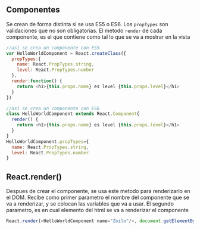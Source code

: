 ## Componentes
Se crean de forma distinta si se usa ES5 o ES6. Los `propTypes` son validaciones que no son obligatorias. El metodo `render` de cada componente, es el que contiene como tal lo que se va a mostrar en la vista
```js
//asi se crea un componente con ES5
var HelloWorldComponent = React.createClass({
  propTypes:{
    name: React.PropTypes.string,
    level: React.PropTypes.number
  },
  render:function() {
    return <h1>{this.props.name} es level {this.props.level}</h1>
  }
})
```

```js
//asi se crea un componente con ES6
class HelloWorldComponent extends React.Component{
  render() {
    return <h1>{this.props.name} es level {this.props.level}</h1>
  }
}
HelloWorldComponent.propTypes={
  name: React.PropTypes.string,
  level: React.PropTypes.number
}
```
## React.render()

Despues de crear el componente, se usa este metodo para renderizarlo en el DOM. Recibe como primer parametro el nombre del componente que se va a renderizar, y se colocan
las variables que va a usar. El segundo parametro, es en cual elemento del html se va a renderizar el
componente
```js
React.render(<HelloWorldComponent name="Zoilo"/>, document.getElementById('container'))
```
